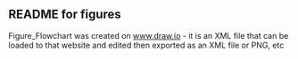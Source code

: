 ## README for figures ##

Figure_Flowchart was created on www.draw.io - it is an XML file that can be loaded to that website and edited then exported as an XML file or PNG, etc 
